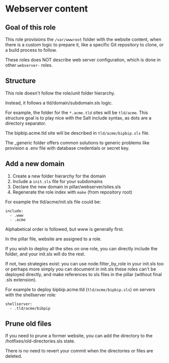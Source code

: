 # Webserver content

## Goal of this role

This role provisions the `/var/wwwroot` folder with the website content,
when there is a custom logic to prepare it, like a specific Git repository
to clone, or a build process to follow.

These roles does NOT describe web server configuration,
which is done in other `webserver-` roles.

## Structure

This role doesn't follow the role/unit folder hierarchy.

Instead, it follows a tld/domain/subdomain.sls logic.

For example, the folder for the `*.acme.tld` sites will be `tld/acme`.
This structure goal is to play nice with the Salt include syntax, as dots
are a directory separator.

The bipbip.acme.tld site will be described in `tld/acme/bipbip.sls` file.

The _generic folder offers common solutions to generic problems
like provision a .env file with database credentials or secret key.

## Add a new domain

  1. Create a new folder hierarchy for the domain
  2. Include a `init.sls` file for your subdomains
  3. Declare the new domain in pillar/webserver/sites.sls
  4. Regenerate the role index with `make` (from repository root)


For example the tld/acme/init.sls file could be:
```
include:
  - .www
  - .acme
```

Alphabetical order is followed, but www is generally first.

In the pillar file, website are assigned to a role.

If you wish to deploy all the sites on one role, you can directly include
the folder, and your init.sls will do the rest.

If not, two strategies exist: you can use node.filter_by_role in your
init.sls too or perhaps more simply you can document in init.sls these
roles can't be deployed directly, and make references to sls files in
the pillar (without final .sls extension).

For example to deploy bipbip.acme.tld (`tld/acme/bipbip.sls`) on servers
with the shellserver role:

```
shellserver:
  - .tld/acme/bibpip
```

## Prune old files

If you need to prune a former website, you can add
the directory to the /hotfixes/old-directories.sls state.

There is no need to revert your commit when the
directories or files are deleted.
